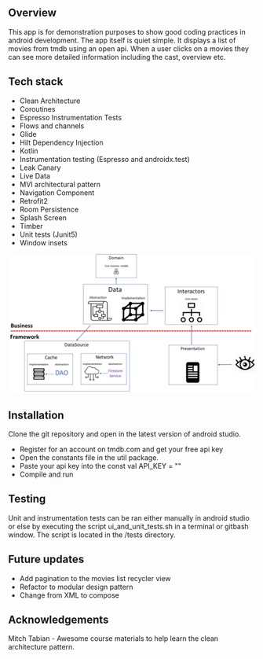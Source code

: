 
## Overview

This app is for demonstration purposes to show good coding practices in android development. The app itself is quiet simple. It displays a list of movies from tmdb using an open api. When a user clicks on a movies they can see more detailed information including the cast, overview etc.


## Tech stack

* Clean Architecture
* Coroutines
* Espresso Instrumentation Tests
* Flows and channels
* Glide
* Hilt Dependency Injection
* Kotlin
* Instrumentation testing (Espresso and androidx.test)
* Leak Canary
* Live Data
* MVI architectural pattern
* Navigation Component
* Retrofit2
* Room Persistence
* Splash Screen
* Timber
* Unit tests (Junit5)
* Window insets

![](images/clean_architecture.png)


## Installation

Clone the git repository and open in the latest version of android studio.
* Register for an account on tmdb.com and get your free api key
* Open the constants file in the util package.
* Paste your api key into the const val API_KEY = ""
* Compile and run


## Testing

Unit and instrumentation tests can be ran either manually in android studio or else by executing the script ui_and_unit_tests.sh in a terminal or gitbash window. The script is located in the /tests directory.


## Future updates

* Add pagination to the movies list recycler view
* Refactor to modular design pattern
* Change from XML to compose


## Acknowledgements

Mitch Tabian - Awesome course materials to help learn the clean architecture pattern.
